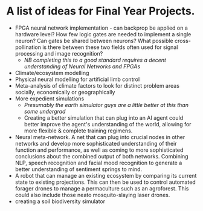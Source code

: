 # A list of ideas for Final Year Projects. 
- FPGA neural network implementation - can backprop be applied on a hardware level? How few logic gates are needed to implement a single neuron? Can gates be shared between neurons? What possible cross-pollination is there between these two fields often used for signal processing and image recognition? 
  - _NB completing this to a good standard requires a decent understanding of Neural Networks and FPGAs_
- Climate/ecosystem modelling
- Physical neural modelling for artificial limb control 
- Meta-analysis of climate factors to look for distinct problem areas socially, economically or geographically
- More expedient simulations 
  - _Presumably the earth simulator guys are a little better at this than some undergrad_
  - Creating a better simulation that can plug into an AI agent could better improve the agent's understanding of the world, allowing for more flexible & complete training regimens. 
- Neural meta-network. A net that can plug into crucial nodes in other networks and develop more sophisticated understanding of their function and performance, as well as coming to more sophisticated conclusions about the combined output of both networks. Combining NLP, speech recognition and facial mood recognition to generate a better understanding of sentiment springs to mind. 
- A robot that can manage an existing ecosystem by comparing its current state to existing projections. This can then be used to control automated forager drones to manage a permaculture such as an agroforest. This could also include those neato mosquito-slaying laser drones. 
- creating a soil biodiversity simulator 
